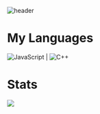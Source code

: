 ![header](https://capsule-render.vercel.app/api?type=waving&desc=%20&fontColor=cbd1cf&color=0089ff&animation=fadeIn&height=200&section=header&text=FARIXZ&fontSize=40)

# My Languages
![JavaScript](https://img.shields.io/badge/javascript-%23323330.svg?style=for-the-badge&logo=javascript&logoColor=%23F7DF1E)  |  ![C++](https://img.shields.io/badge/c++-%2300599C.svg?style=for-the-badge&logo=c%2B%2B&logoColor=white)

# Stats
![](https://komarev.com/ghpvc/?username=farixz&style=flat-square&label=Profile+Views:)
